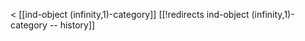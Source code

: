 &lt; [[ind-object (infinity,1)-category]]
[[!redirects ind-object (infinity,1)-category -- history]]